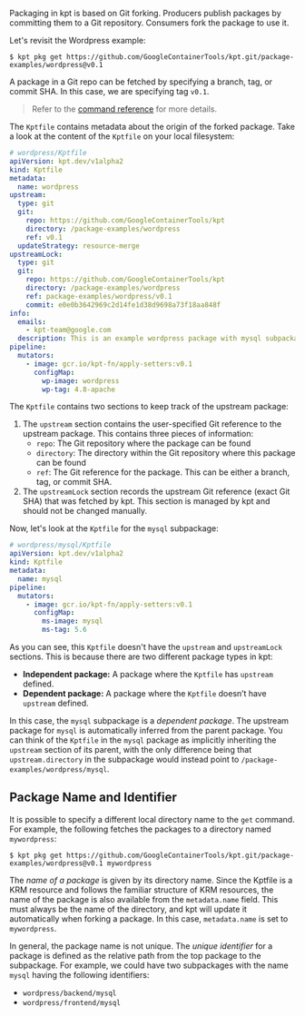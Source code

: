 Packaging in kpt is based on Git forking. Producers publish packages by committing them to a Git
repository. Consumers fork the package to use it.

Let's revisit the Wordpress example:

```shell
$ kpt pkg get https://github.com/GoogleContainerTools/kpt.git/package-examples/wordpress@v0.1
```

A package in a Git repo can be fetched by specifying a branch, tag, or commit SHA. In this case,
we are specifying tag `v0.1`.

> Refer to the [command reference][get-doc] for more details.

The `Kptfile` contains metadata about the origin of the forked package. Take a look at the content
of the `Kptfile` on your local filesystem:

```yaml
# wordpress/Kptfile
apiVersion: kpt.dev/v1alpha2
kind: Kptfile
metadata:
  name: wordpress
upstream:
  type: git
  git:
    repo: https://github.com/GoogleContainerTools/kpt
    directory: /package-examples/wordpress
    ref: v0.1
  updateStrategy: resource-merge
upstreamLock:
  type: git
  git:
    repo: https://github.com/GoogleContainerTools/kpt
    directory: /package-examples/wordpress
    ref: package-examples/wordpress/v0.1
    commit: e0e0b3642969c2d14fe1d38d9698a73f18aa848f
info:
  emails:
    - kpt-team@google.com
  description: This is an example wordpress package with mysql subpackage
pipeline:
  mutators:
    - image: gcr.io/kpt-fn/apply-setters:v0.1
      configMap:
        wp-image: wordpress
        wp-tag: 4.8-apache
```

The `Kptfile` contains two sections to keep track of the upstream package:

1. The `upstream` section contains the user-specified Git reference to the upstream package. This
   contains three pieces of information:
   - `repo`: The Git repository where the package can be found
   - `directory`: The directory within the Git repository where this package can be found
   - `ref`: The Git reference for the package. This can be either a branch, tag, or commit SHA.
2. The `upstreamLock` section records the upstream Git reference (exact Git SHA) that was fetched by
   kpt. This section is managed by kpt and should not be changed manually.

Now, let's look at the `Kptfile` for the `mysql` subpackage:

```yaml
# wordpress/mysql/Kptfile
apiVersion: kpt.dev/v1alpha2
kind: Kptfile
metadata:
  name: mysql
pipeline:
  mutators:
    - image: gcr.io/kpt-fn/apply-setters:v0.1
      configMap:
        ms-image: mysql
        ms-tag: 5.6
```

As you can see, this `Kptfile` doesn't have the `upstream` and `upstreamLock` sections.
This is because there are two different package types in kpt:

- **Independent package:** A package where the `Kptfile` has `upstream` defined.
- **Dependent package:** A package where the `Kptfile` doesn’t have `upstream` defined.

In this case, the `mysql` subpackage is a _dependent package_. The upstream package for `mysql` is
automatically inferred from the parent package. You can think of the `Kptfile` in the `mysql`
package as implicitly inheriting the `upstream` section of its parent, with the only difference
being that `upstream.directory` in the subpackage would instead point to
`/package-examples/wordpress/mysql`.

## Package Name and Identifier

It is possible to specify a different local directory name to the `get` command. For example,
the following fetches the packages to a directory named `mywordpress`:

```shell
$ kpt pkg get https://github.com/GoogleContainerTools/kpt.git/package-examples/wordpress@v0.1 mywordpress
```

The _name of a package_ is given by its directory name. Since the Kptfile is a KRM resource and
follows the familiar structure of KRM resources, the name of the package is also available from the
`metadata.name` field. This must always be the name of the directory, and kpt will update it
automatically when forking a package. In this case, `metadata.name` is set to `mywordpress`.

In general, the package name is not unique. The _unique identifier_ for a
package is defined as the relative path from the top package to the subpackage. For example, we
could have two subpackages with the name `mysql` having the following identifiers:

- `wordpress/backend/mysql`
- `wordpress/frontend/mysql`

[get-doc]: /reference/pkg/get/

